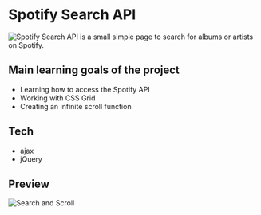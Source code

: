 # Spotify Search API

![Spotify Search API](https://tobiasjeckel.github.io/super-fly-spotify-API/) is a small simple page to search for albums or artists on Spotify.

## Main learning goals of the project

-   Learning how to access the Spotify API
-   Working with CSS Grid
-   Creating an infinite scroll function

## Tech

-   ajax
-   jQuery

## Preview

![Search and Scroll](https://github.com/tobiasjeckel/super-fly-spotify-API/blob/master/gifs/search-scroll.gif)
